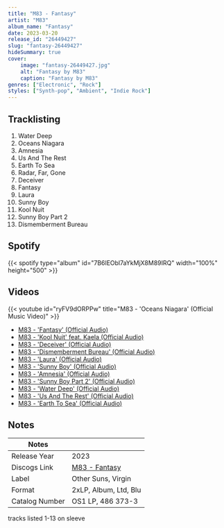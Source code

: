```yaml
---
title: "M83 - Fantasy"
artist: "M83"
album_name: "Fantasy"
date: 2023-03-20
release_id: "26449427"
slug: "fantasy-26449427"
hideSummary: true
cover:
    image: "fantasy-26449427.jpg"
    alt: "Fantasy by M83"
    caption: "Fantasy by M83"
genres: ["Electronic", "Rock"]
styles: ["Synth-pop", "Ambient", "Indie Rock"]
---
```

## Tracklisting
1. Water Deep
2. Oceans Niagara
3. Amnesia
4. Us And The Rest
5. Earth To Sea
6. Radar, Far, Gone
7. Deceiver
8. Fantasy
9. Laura
10. Sunny Boy
11. Kool Nuit
12. Sunny Boy Part 2
13. Dismemberment Bureau
## Spotify
{{< spotify type="album" id="7B6lEObl7aYkMjX8M89IRQ" width="100%" height="500" >}}

## Videos
{{< youtube id="ryFV9dORPPw" title="M83 - 'Oceans Niagara' (Official Music Video)" >}}
- [M83 - 'Fantasy' (Official Audio)](https://www.youtube.com/watch?v=vmdwiWPrJNE)
- [M83 - 'Kool Nuit' feat. Kaela (Official Audio)](https://www.youtube.com/watch?v=q2A62QzfnJM)
- [M83 - 'Deceiver' (Official Audio)](https://www.youtube.com/watch?v=COwo1n3W8Dk)
- [M83 - 'Dismemberment Bureau' (Official Audio)](https://www.youtube.com/watch?v=yMsU1k9tlWA)
- [M83 - 'Laura' (Official Audio)](https://www.youtube.com/watch?v=lZG2c824nrE)
- [M83 - 'Sunny Boy' (Official Audio)](https://www.youtube.com/watch?v=lzbO0_Bk0ac)
- [M83 - 'Amnesia' (Official Audio)](https://www.youtube.com/watch?v=6zNqhzl2Qv0)
- [M83 - 'Sunny Boy Part 2' (Official Audio)](https://www.youtube.com/watch?v=T62NBKtEhlU)
- [M83 - 'Water Deep' (Official Audio)](https://www.youtube.com/watch?v=ZKBtPvP0BCc)
- [M83 - 'Us And The Rest' (Official Audio)](https://www.youtube.com/watch?v=SBX5LsazDho)
- [M83 - 'Earth To Sea' (Official Audio)](https://www.youtube.com/watch?v=kyaO0zgBxa8)

## Notes
| Notes          |             |
| ---------------| ----------- |
| Release Year   | 2023 |
| Discogs Link   | [M83 - Fantasy](https://www.discogs.com/release/26449427-M83-Fantasy) |
| Label          | Other Suns, Virgin |
| Format         | 2xLP, Album, Ltd, Blu |
| Catalog Number | OS1 LP, 486 373-3 |

tracks listed 1-13 on sleeve
